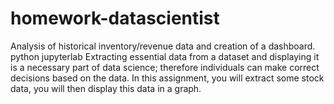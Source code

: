 # homework-datascientist
Analysis of historical inventory/revenue data and creation of a dashboard. python jupyterlab
Extracting essential data from a dataset and displaying it is a necessary part of data science; therefore individuals can make correct decisions based on the data. In this assignment, you will extract some stock data, you will then display this data in a graph.
